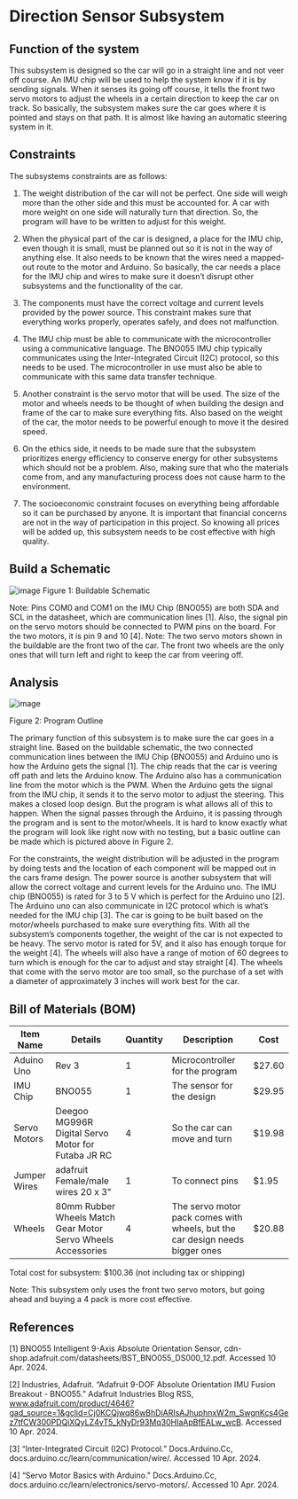 # Direction Sensor Subsystem

## Function of the system
This subsystem is designed so the car will go in a straight line and not veer off course. An IMU chip will be used to help the system know if it is by sending signals. When it senses its going off course, it tells the front two servo motors to adjust the wheels in a certain direction to keep the car on track. So basically, the subsystem makes sure the car goes where it is pointed and stays on that path. It is almost like having an automatic steering system in it.

## Constraints
The subsystems constraints are as follows:

1.	The weight distribution of the car will not be perfect. One side will weigh more than the other side and this must be accounted for. A car with more weight on one side will naturally turn that direction. So, the program will have to be written to adjust for this weight.

2.	When the physical part of the car is designed, a place for the IMU chip, even though it is small, must be planned out so it is not in the way of anything else. It also needs to be known that the wires need a mapped-out route to the motor and Arduino. So basically, the car needs a place for the IMU chip and wires to make sure it doesn’t disrupt other subsystems and the functionality of the car.

3.	The components must have the correct voltage and current levels provided by the power source. This constraint makes sure that everything works properly, operates safely, and does not malfunction.


4.	The IMU chip must be able to communicate with the microcontroller using a communicative language. The BNO055 IMU chip typically communicates using the Inter-Integrated Circuit (I2C) protocol, so this needs to be used. The microcontroller in use must also be able to communicate with this same data transfer technique. 

5.	Another constraint is the servo motor that will be used. The size of the motor and wheels needs to be thought of when building the design and frame of the car to make sure everything fits. Also based on the weight of the car, the motor needs to be powerful enough to move it the desired speed. 

6.	On the ethics side, it needs to be made sure that the subsystem prioritizes energy efficiency to conserve energy for other subsystems which should not be a problem. Also, making sure that who the materials come from, and any manufacturing process does not cause harm to the environment.

7.	The socioeconomic constraint focuses on everything being affordable so it can be purchased by anyone. It is important that financial concerns are not in the way of participation in this project. So knowing all prices will be added up, this subsystem needs to be cost effective with high quality.

## Build a Schematic
![image](https://github.com/abdoulm366/TTU-Capstone--Electrical-Class-Kit/assets/158520642/e751a513-c766-46b9-abf6-8da3bf055f8d)
Figure 1: Buildable Schematic

Note: Pins COM0 and COM1 on the IMU Chip (BNO055) are both SDA and SCL in the datasheet, which are communication lines [1]. Also, the signal pin on the servo motors should be connected to PWM pins on the board. For the two motors, it is pin 9 and 10 [4]. 
Note: The two servo motors shown in the buildable are the front two of the car. The front two wheels are the only ones that will turn left and right to keep the car from veering off.

## Analysis
![image](https://github.com/abdoulm366/TTU-Capstone--Electrical-Class-Kit/assets/158520642/3218949a-bab7-4310-8814-18999bf6aea0)

Figure 2: Program Outline

The primary function of this subsystem is to make sure the car goes in a straight line. Based on the buildable schematic, the two connected communication lines between the IMU Chip (BNO055) and Arduino uno is how the Arduino gets the signal [1]. The chip reads that the car is veering off path and lets the Arduino know. The Arduino also has a communication line from the motor which is the PWM. When the Arduino gets the signal from the IMU chip, it sends it to the servo motor to adjust the steering. This makes a closed loop design. But the program is what allows all of this to happen. When the signal passes through the Arduino, it is passing through the program and is sent to the motor/wheels. It is hard to know exactly what the program will look like right now with no testing, but a basic outline can be made which is pictured above in Figure 2.

For the constraints, the weight distribution will be adjusted in the program by doing tests and the location of each component will be mapped out in the cars frame design. The power source is another subsystem that will allow the correct voltage and current levels for the Arduino uno. The IMU chip (BNO055) is rated for 3 to 5 V which is perfect for the Arduino uno [2].  The Arduino uno can also communicate in I2C protocol which is what’s needed for the IMU chip [3]. The car is going to be built based on the motor/wheels purchased to make sure everything fits. With all the subsystem’s components together, the weight of the car is not expected to be heavy. The servo motor is rated for 5V, and it also has enough torque for the weight [4]. The wheels will also have a range of motion of 60 degrees to turn which is enough for the car to adjust and stay straight [4]. The wheels that come with the servo motor are too small, so the purchase of a set with a diameter of approximately 3 inches will work best for the car.

## Bill of Materials (BOM)
| Item Name | Details | Quantity | Description | Cost |
|-----------|---------|----------|-------------|------|
| Aduino Uno | Rev 3 | 1 | Microcontroller for the program | $27.60 |
| IMU Chip | BNO055 | 1 | The sensor for the design | $29.95 |
| Servo Motors | Deegoo MG996R Digital Servo Motor for Futaba JR RC | 4 | So the car can move and turn | $19.98 |
| Jumper Wires | adafruit Female/male wires 20 x 3" | 1 | To connect pins | $1.95 |
| Wheels | 80mm Rubber Wheels Match Gear Motor Servo Wheels Accessories | 4 | The servo motor pack comes with wheels, but the car design needs bigger ones | $20.88 |

Total cost for subsystem: $100.36 (not including tax or shipping) 

Note: This subsystem only uses the front two servo motors, but going ahead and buying a 4 pack is more cost effective.

## References 
[1] BNO055 Intelligent 9-Axis Absolute Orientation Sensor, cdn-   shop.adafruit.com/datasheets/BST_BNO055_DS000_12.pdf. Accessed 10 Apr. 2024.

[2] Industries, Adafruit. “Adafruit 9-DOF Absolute Orientation IMU Fusion Breakout - BNO055.” Adafruit Industries Blog RSS, www.adafruit.com/product/4646?gad_source=1&gclid=Cj0KCQjwq86wBhDiARIsAJhuphnxW2m_SwgnKcs4Gez7tfCW300PDQiXQyLZ4vT5_kNyDr93Mq30HIaApBfEALw_wcB. Accessed 10 Apr. 2024. 

[3] “Inter-Integrated Circuit (I2C) Protocol.” Docs.Arduino.Cc, docs.arduino.cc/learn/communication/wire/. Accessed 10 Apr. 2024. 

[4] “Servo Motor Basics with Arduino.” Docs.Arduino.Cc, docs.arduino.cc/learn/electronics/servo-motors/. Accessed 10 Apr. 2024. 


